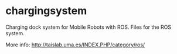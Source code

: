 # chargingsystem
Charging dock system for Mobile Robots with ROS. Files for the ROS system.

More info: http://taislab.uma.es/INDEX.PHP/category/ros/
